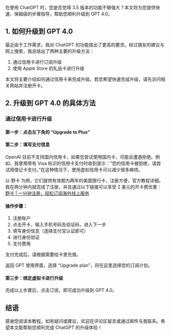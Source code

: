 在使用 ChatGPT 时，您是否觉得 3.5 版本的功能不够强大？本文将为您提供快速、保姆级的步骤指导，帮助您顺利升级到 GPT 4.0。

## 1. 如何升级到 GPT 4.0

最近由于工作需求，我对 ChatGPT 的功能提出了更高的要求。经过朋友的建议与网上搜索，我总结出了两种主要的升级方法：

1. 通过信用卡进行订阅升级
2. 使用 Apple Store 的礼品卡进行升级

本文将主要介绍如何通过信用卡来完成升级。若您希望快速完成升级，请先访问相关网站并注册开卡。

## 2. 升级到 GPT 4.0 的具体方法

### 通过信用卡进行升级

#### 第一步：点击左下角的 “Upgrade to Plus”

#### 第二步：填写支付信息

OpenAI 目前不支持国内信用卡，如果您尝试使用国内卡，可能会遭遇拒绝。例如，我曾用带有 Visa 标识的信用卡支付时收到提示：“您的信用卡被拒绝，请尝试用借记卡支付。”在这种情况下，使用虚拟信用卡可以减少很多麻烦。

以 野卡 为例，它们提供有效期为两年的美国银行卡，注册方便，官方教程详细。我在两分钟内就完成了注册，并且通过以下链接可以享受 2 美元的开卡费优惠：[野卡 | 一分钟注册，轻松订阅海外线上服务](https://bit.ly/bewildcard)

#### 操作步骤：

1. 注册账户
2. 点击开卡，输入手机号码及验证码，进入下一步
3. 填写身份信息（选择支付宝认证即可）
4. 进行身份验证
5. 支付费用

支付完成后，请根据需要给卡里充值。

返回 GPT 使用界面，选择 “Upgrade plan”，将在这里选择您的订阅计划。

#### 第三步：绑定虚拟卡进行升级

完成以上步骤后，点击订阅，即可成功升级到 GPT 4.0。

## 结语

感谢您阅读本教程。如有疑问或建议，欢迎在评论区留言或通过邮件与我联系。希望本文能帮助您顺利完成 ChatGPT 的升级体验！